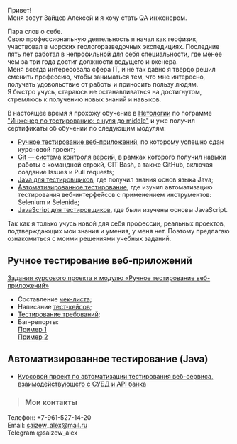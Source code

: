 Привет!  
Меня зовут Зайцев Алексей и я хочу стать QA инженером.  

Пара слов о себе.  
Свою профессиональную деятельность я начал как геофизик, участвовал в морских геологоразведочных экспедициях. Последние пять лет работал в непрофильной для себя специальности, где менее чем за три года достиг должности ведущего инженера.  
Меня всегда интересовала сфера IT, и не так давно я твёрдо решил сменить профессию, чтобы заниматься тем, что мне интересно, получать удовольствие от работы и приносить пользу людям.  
Я быстро учусь, стараюсь не останавливаться на достигнутом, стремлюсь к получению новых знаний и навыков.

В настоящее время я прохожу обучение в [Нетологии](https://netology.ru/) по пограмме ["Инженер по тестированию: с нуля до middle"](https://netology.ru/programs/qa-middle) и уже получил сертификаты об обучении по следующим модулям:
* [Ручное тестирование веб-приложений](data/Manual%20testing%20certificate_page-0001.jpg), по которому успешно сдан курсновой проект;
* [Git — система контроля версий](data/GIT%20certificate_page-0001.jpg), в рамках которого получил навыки работы с командной строкй, GIT Bash, а также GitHub, включая создание Issues и Pull requests;
* [Java для тестировщиков](data/Java%20certificate_page-0001.jpg), где получил знания основ языка Java;
* [Автоматизированное тестирование](data/Automated%20testing%20certificate_01.jpg), где изучил автоматизацию тестирования веб-интерфейсов с применением инструментов: Selenium и Selenide;
* [JavaScript для тестировщиков](data/JavaScript%20certificate_pages-to-jpg-0001.jpg), где были изучены основы JavaScript.


Так как я только учусь новой для себя профессии, реальных проектов, подтверждающих мои знания и умения, у меня нет.
Поэтому предлагаю ознакомиться с моими решениями учебных заданий.

## Ручное тестирование веб-приложений

 [Задания курсового проекта к модулю «Ручное тестирование веб-приложений»](Manual_testing.md)
 * Составление [чек-листа](https://docs.google.com/spreadsheets/d/1sRCRPhDzVEm02fiHFJuZSPrBVsxFlk40SeHr2Xj7CEg/edit#gid=946475606);
 * Написание [тест-кейсов](https://docs.google.com/spreadsheets/d/18yU_uTFBRa-BrMa937tcK2uGPb-iIVuo6VoHjBns_5U/edit#gid=1187853437);
 * [Тестирование требований](https://docs.google.com/document/d/1-G2UCShClrP5A49xLSlx5bJpaE5ly-Gqcex83imxq0A/edit);
 * Баг-репорты:  
    [Пример 1](https://docs.google.com/spreadsheets/d/1fVF-EfQKofSlPEWOm5YTeFwVNA_zHAdwjOOhmlJWoug/edit#gid=372290302)  
    [Пример 2](https://docs.google.com/spreadsheets/d/1RH3r0rKdRUcNemDcEMm2BiGOoQBTHK_D0RR0p3xRRqA/edit#gid=0)
## Автоматизированное тестирование (Java)

* [Курсовой проект по автоматизации тестирования веб-сервиса, взаимодействующего с СУБД и API банка](https://github.com/Alexey-A-Zaitsev/Aqa_qamid_course_project/tree/main)

 
> ### Мои контакты
Телефон: +7-961-527-14-20  
Email: saizew_alex@mail.ru  
Telegram @saizew_alex
